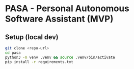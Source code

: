 # PASA - Personal Autonomous Software Assistant (MVP)

## Setup (local dev)

```bash
git clone <repo-url>
cd pasa
python3 -m venv .venv && source .venv/bin/activate
pip install -r requirements.txt
